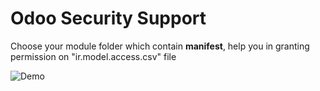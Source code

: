 # Odoo Security Support
Choose your module folder which contain __manifest__, help you in granting permission on "ir.model.access.csv" file

![Demo](https://i.imgur.com/doZhFym.gif)
